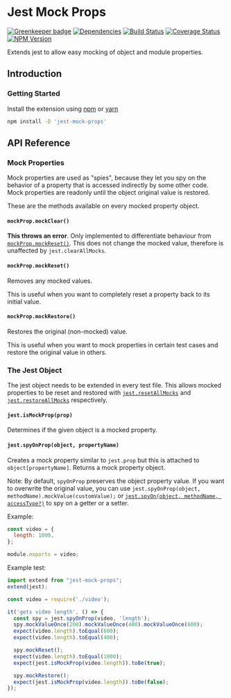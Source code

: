 # Jest Mock Props

[![Greenkeeper badge](https://badges.greenkeeper.io/iamogbz/jest-mock-props.svg)](https://greenkeeper.io/)
[![Dependencies](https://david-dm.org/iamogbz/jest-mock-props.svg)](https://github.com/iamogbz/jest-mock-props)
[![Build Status](https://travis-ci.org/iamogbz/jest-mock-props.svg?branch=master)](https://travis-ci.org/iamogbz/jest-mock-props)
[![Coverage Status](https://coveralls.io/repos/github/iamogbz/jest-mock-props/badge.svg?branch=master&cache=0)](https://coveralls.io/github/iamogbz/jest-mock-props?branch=master)
[![NPM Version](https://img.shields.io/npm/v/jest-mock-props.svg)](https://www.npmjs.com/package/jest-mock-props)

Extends jest to allow easy mocking of object and module properties.

## Introduction

### Getting Started

Install the extension using [npm](https://docs.npmjs.com/cli/install.html) or [yarn](https://yarnpkg.com/en/docs/usage)

```sh
npm install -D 'jest-mock-props'
```

## API Reference

### Mock Properties

Mock properties are used as "spies", because they let you spy on the behavior of a property that is accessed indirectly by some other code. Mock properties are readonly until the object original value is restored.

These are the methods available on every mocked property object.

#### `mockProp.mockClear()`

**This throws an error**. Only implemented to differentiate behaviour from [`mockProp.mockReset()`](#mockpropmockreset). This does not change the mocked value, therefore is unaffected by `jest.clearAllMocks`.

#### `mockProp.mockReset()`

Removes any mocked values.

This is useful when you want to completely reset a property back to its initial value.

#### `mockProp.mockRestore()`

Restores the original (non-mocked) value.

This is useful when you want to mock properties in certain test cases and restore the original value in others.

### The Jest Object

The jest object needs to be extended in every test file. This allows mocked properties to be reset and restored with [`jest.resetAllMocks`](https://jestjs.io/docs/en/jest-object#jestresetallmocks) and [`jest.restoreAllMocks`](https://jestjs.io/docs/en/jest-object#jestrestoreallmocks) respectively.

#### `jest.isMockProp(prop)`

Determines if the given object is a mocked property.

#### `jest.spyOnProp(object, propertyName)`

Creates a mock property similar to `jest.prop` but this is attached to `object[propertyName]`. Returns a mock property object.

Note: By default, `spyOnProp` preserves the object property value. If you want to overwrite the original value, you can use `jest.spyOnProp(object, methodName).mockValue(customValue);` or [`jest.spyOn(object, methodName, accessType?)`](https://jestjs.io/docs/en/jest-object#jestspyonobject-methodname-accesstype) to spy on a getter or a setter.

Example:

```js
const video = {
  length: 1000,
};

module.exports = video;
```

Example test:

```js
import extend from "jest-mock-props";
extend(jest);

const video = require('./video');

it('gets video length', () => {
  const spy = jest.spyOnProp(video, 'length');
  spy.mockValueOnce(200).mockValueOnce(400).mockValueOnce(600);
  expect(video.length).toEqual(600);
  expect(video.length).toEqual(400);

  spy.mockReset();
  expect(video.length).toEqual(1000);
  expect(jest.isMockProp(video.length)).toBe(true);

  spy.mockRestore();
  expect(jest.isMockProp(video.length)).toBe(false);
});
```
